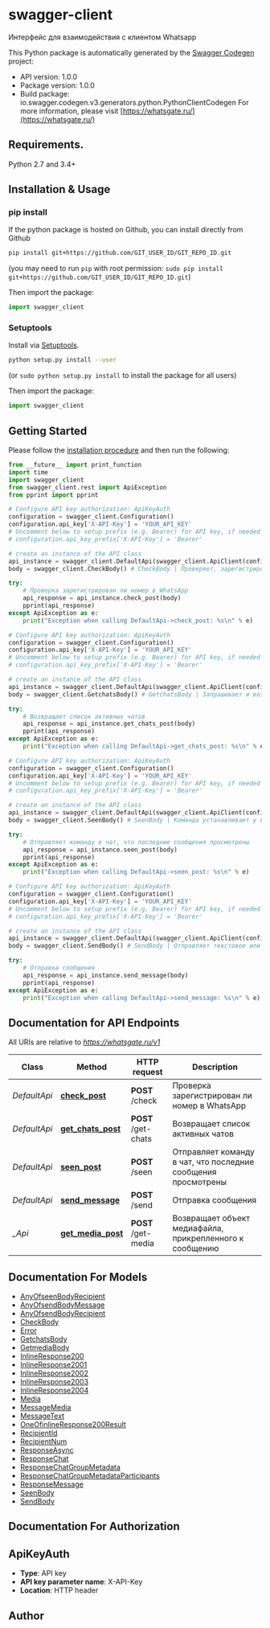 # swagger-client
Интерфейс для взаимодействия с клиентом Whatsapp

This Python package is automatically generated by the [Swagger Codegen](https://github.com/swagger-api/swagger-codegen) project:

- API version: 1.0.0
- Package version: 1.0.0
- Build package: io.swagger.codegen.v3.generators.python.PythonClientCodegen
For more information, please visit [https://whatsgate.ru/](https://whatsgate.ru/)

## Requirements.

Python 2.7 and 3.4+

## Installation & Usage
### pip install

If the python package is hosted on Github, you can install directly from Github

```sh
pip install git+https://github.com/GIT_USER_ID/GIT_REPO_ID.git
```
(you may need to run `pip` with root permission: `sudo pip install git+https://github.com/GIT_USER_ID/GIT_REPO_ID.git`)

Then import the package:
```python
import swagger_client 
```

### Setuptools

Install via [Setuptools](http://pypi.python.org/pypi/setuptools).

```sh
python setup.py install --user
```
(or `sudo python setup.py install` to install the package for all users)

Then import the package:
```python
import swagger_client
```

## Getting Started

Please follow the [installation procedure](#installation--usage) and then run the following:

```python
from __future__ import print_function
import time
import swagger_client
from swagger_client.rest import ApiException
from pprint import pprint

# Configure API key authorization: ApiKeyAuth
configuration = swagger_client.Configuration()
configuration.api_key['X-API-Key'] = 'YOUR_API_KEY'
# Uncomment below to setup prefix (e.g. Bearer) for API key, if needed
# configuration.api_key_prefix['X-API-Key'] = 'Bearer'

# create an instance of the API class
api_instance = swagger_client.DefaultApi(swagger_client.ApiClient(configuration))
body = swagger_client.CheckBody() # CheckBody | Проверяет, зарегистрирован ли указанный номер в WhatsApp. Номер указывается в формате только цифр, например 79999999999

try:
    # Проверка зарегистрирован ли номер в WhatsApp
    api_response = api_instance.check_post(body)
    pprint(api_response)
except ApiException as e:
    print("Exception when calling DefaultApi->check_post: %s\n" % e)

# Configure API key authorization: ApiKeyAuth
configuration = swagger_client.Configuration()
configuration.api_key['X-API-Key'] = 'YOUR_API_KEY'
# Uncomment below to setup prefix (e.g. Bearer) for API key, if needed
# configuration.api_key_prefix['X-API-Key'] = 'Bearer'

# create an instance of the API class
api_instance = swagger_client.DefaultApi(swagger_client.ApiClient(configuration))
body = swagger_client.GetchatsBody() # GetchatsBody | Запрашивает и возвращает список активных чатов, включая контакты и группы. В объекте группы находится идентификатор группы, список всех участников группы, права участников (является ли участник администратором группы).

try:
    # Возвращает список активных чатов
    api_response = api_instance.get_chats_post(body)
    pprint(api_response)
except ApiException as e:
    print("Exception when calling DefaultApi->get_chats_post: %s\n" % e)

# Configure API key authorization: ApiKeyAuth
configuration = swagger_client.Configuration()
configuration.api_key['X-API-Key'] = 'YOUR_API_KEY'
# Uncomment below to setup prefix (e.g. Bearer) for API key, if needed
# configuration.api_key_prefix['X-API-Key'] = 'Bearer'

# create an instance of the API class
api_instance = swagger_client.DefaultApi(swagger_client.ApiClient(configuration))
body = swagger_client.SeenBody() # SeenBody | Команда устанавливает у всех сообщений в указанном чате статус просмотрены.

try:
    # Отправляет команду в чат, что последние сообщения просмотрены
    api_response = api_instance.seen_post(body)
    pprint(api_response)
except ApiException as e:
    print("Exception when calling DefaultApi->seen_post: %s\n" % e)

# Configure API key authorization: ApiKeyAuth
configuration = swagger_client.Configuration()
configuration.api_key['X-API-Key'] = 'YOUR_API_KEY'
# Uncomment below to setup prefix (e.g. Bearer) for API key, if needed
# configuration.api_key_prefix['X-API-Key'] = 'Bearer'

# create an instance of the API class
api_instance = swagger_client.DefaultApi(swagger_client.ApiClient(configuration))
body = swagger_client.SendBody() # SendBody | Отправляет текстовое или мультимедийное сообщение контакту либо группе. Может использоваться синхронно (возвращает ответ после отправки сообщения, ответ содержит объект отправленного сообщения с идентификатором), либо асинхронно (ответ содержит результат постановки в очередь, а отправленное сообщение приходит на указанный webhook). По умолчанию используется асинхронная отправка.

try:
    # Отправка сообщения
    api_response = api_instance.send_message(body)
    pprint(api_response)
except ApiException as e:
    print("Exception when calling DefaultApi->send_message: %s\n" % e)
```

## Documentation for API Endpoints

All URIs are relative to *https://whatsgate.ru/v1*

Class | Method | HTTP request | Description
------------ | ------------- | ------------- | -------------
*DefaultApi* | [**check_post**](docs/DefaultApi.md#check_post) | **POST** /check | Проверка зарегистрирован ли номер в WhatsApp
*DefaultApi* | [**get_chats_post**](docs/DefaultApi.md#get_chats_post) | **POST** /get-chats | Возвращает список активных чатов
*DefaultApi* | [**seen_post**](docs/DefaultApi.md#seen_post) | **POST** /seen | Отправляет команду в чат, что последние сообщения просмотрены
*DefaultApi* | [**send_message**](docs/DefaultApi.md#send_message) | **POST** /send | Отправка сообщения
*_Api* | [**get_media_post**](docs/_Api.md#get_media_post) | **POST** /get-media | Возвращает объект медиафайла, прикрепленного к сообщению

## Documentation For Models

 - [AnyOfseenBodyRecipient](docs/AnyOfseenBodyRecipient.md)
 - [AnyOfsendBodyMessage](docs/AnyOfsendBodyMessage.md)
 - [AnyOfsendBodyRecipient](docs/AnyOfsendBodyRecipient.md)
 - [CheckBody](docs/CheckBody.md)
 - [Error](docs/Error.md)
 - [GetchatsBody](docs/GetchatsBody.md)
 - [GetmediaBody](docs/GetmediaBody.md)
 - [InlineResponse200](docs/InlineResponse200.md)
 - [InlineResponse2001](docs/InlineResponse2001.md)
 - [InlineResponse2002](docs/InlineResponse2002.md)
 - [InlineResponse2003](docs/InlineResponse2003.md)
 - [InlineResponse2004](docs/InlineResponse2004.md)
 - [Media](docs/Media.md)
 - [MessageMedia](docs/MessageMedia.md)
 - [MessageText](docs/MessageText.md)
 - [OneOfinlineResponse200Result](docs/OneOfinlineResponse200Result.md)
 - [RecipientId](docs/RecipientId.md)
 - [RecipientNum](docs/RecipientNum.md)
 - [ResponseAsync](docs/ResponseAsync.md)
 - [ResponseChat](docs/ResponseChat.md)
 - [ResponseChatGroupMetadata](docs/ResponseChatGroupMetadata.md)
 - [ResponseChatGroupMetadataParticipants](docs/ResponseChatGroupMetadataParticipants.md)
 - [ResponseMessage](docs/ResponseMessage.md)
 - [SeenBody](docs/SeenBody.md)
 - [SendBody](docs/SendBody.md)

## Documentation For Authorization


## ApiKeyAuth

- **Type**: API key
- **API key parameter name**: X-API-Key
- **Location**: HTTP header


## Author


